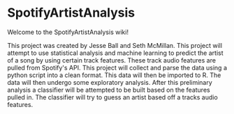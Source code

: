 # SpotifyArtistAnalysis

Welcome to the SpotifyArtistAnalysis wiki!

This project was created by Jesse Ball and Seth McMillan. This project will attempt to use statistical analysis and machine learning to predict the artist of a song by using certain track features. These track audio features are pulled from Spotify's API. This project will collect and parse the data using a python script into a clean format. This data will then be imported to R. The data will then undergo some exploratory analysis. After this preliminary analysis a classifier will be attempted to be built based on the features pulled in. The classifier will try to guess an artist based off a tracks audio features.
